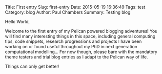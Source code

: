Title: First entry
Slug: first-entry
Date: 2015-05-19 16:36:49
Tags: test
Category: blog
Author: Paul Chambers
Summary: Testing blog

Hello World,

Welcome to the first entry of my Pelican powered blogging adventures! You will find many interesting things in this space, including general computing tips, code snippets, research progressions and projects I have been working on or found useful throughout my PhD in next generation computational modelling... For now though, please bare with the mandatory theme testers and trial blog entries as I adapt to the Pelican way of life.

Things can only get better!
